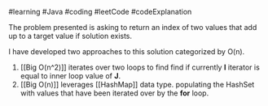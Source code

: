 #learning 
#Java #coding #leetCode #codeExplanation

The problem presented is asking to return an index of two values that add up to a target value if solution exists.

I have developed two approaches to this solution categorized by O(n).

1. [[Big O(n^2)]] iterates over two loops to find find if currently **I** iterator is equal to inner loop value of **J**. 
2. [[Big O(n)]] leverages [[HashMap]] data type. populating the HashSet with values that have been iterated over by the **for** loop. 

